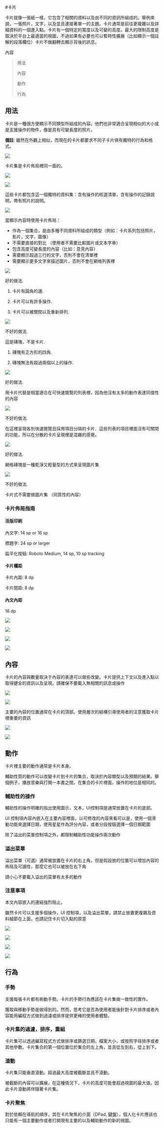 #卡片

卡片就像一張紙一樣，它包含了相關的資料以及由不同的資訊所組成的。舉例來說，一張照片，文字，以及並且連接著單一的主題。卡片通常是前往更複雜以及詳細資料的一個進入點。卡片有一個特定的寬度以及可變的高度。最大的限制高度是取決於平台上最適當的視圖，不過如果有必要也可以暫時性擴展（比如顯示一個註解的段落欄位）卡片不做翻轉去顯示背後的訊息。

內容
> 
> 用法
> 
> 內容
> 
> 動作
> 
> 行為

## 用法

卡片是一種很方便顯示不同類型所組成的內容。他們也非常適合呈現相似的大小或是支援操作的物件，像是具有可變長度的照片。

**備註**: 雖然在外觀上相似，而現在的卡片都要求不同子卡片俱有獨特的行為和格式。

![](images/components/components-cards-usage-card_single_large_mdpi.png)

卡片集是卡片佈局裡同一面的。

![](images/components/components-cards-usage-card_travel_large_mdpi.png)

![](images/components/components-cards-content-card_books_large_mdpi.png)

這些卡片都包含這一個獨特的資料集：含有操作的核選清單，含有操作的記錄說明，帶有照片的說明。

![](images/components/components-cards-content-card_notes_large_mdpi.png)

當顯示內容時使用卡片佈局：

- 作為一個集合，是由多種不同資料所組成的類型（例如：卡片系列包括照片，影片，文字，圖像）
- 不需要直接的對比 （使用者不需要比較圖片或文本字串）
- 包含高度可變長度的內容（比如：意見內容）
- 需要顯示超過三行的文字，否則不會在清單裡
- 需要顯示更多文字來描述圖片，否則不會在網格列表裡

![](images/components/components-cards-usage-cardvstilea_large_mdpi.png)

好的做法.

1. 卡片有圓角的邊.

2. 卡片可以有許多操作.

3. 卡片可以被關閉以及重新排列.

![](images/components/components-cards-usage-cardvstileb_large_mdpi.png)

不好的做法.

這是磚塊，不是卡片.

1. 磚塊有正方形的四角.

2. 磚塊無法有超過兩個以上的操作.

![](images/components/components-cards-usage-card_noa_large_mdpi.png)

好的做法.

用卡片代替是相當適合在可快速閱覽的列表裡，因為他沒有太多的動作表達同值性的內容

![](images/components/components-cards-usage-card_nob_large_mdpi.png)

不好的做法.

在這裡呈現各別快速閱覽且採用項目分隔的卡片．這些列表的項目裡面沒有可關閉的功能，所以在分散的卡片呈現裡是混雜的感覺。

![](images/components/components-cards-usage-card_no2a_large_mdpi.png)

好的做法.

網格磚塊是一種乾淨又輕量型的方式來呈現圖片集

![](images/components/components-cards-usage-card_no2b_large_mdpi.png)

不好的做法.

卡片式不需要做圖片集 （同質性的內容）

### 卡片佈局指南

#### 活版印刷

內文字: 14 sp or 16 sp

標題字: 24 sp or larger

扁平化按鈕: Roboto Medium, 14 sp, 10 sp tracking

#### 卡片欄距

卡片內距: 8 dp

卡片間距: 8 dp

#### 內文內距

16 dp

![](images/components/components-cards-usage-cards_guidelines_large_mdpi.png)

![](images/components/components-cards-usage-cards_guidelines_large_mdpi.png)

![](images/components/components-cards-13_large_mdpi.png)

![](images/components/components-cards-15_large_mdpi.png)

## 內容

卡片的內容與數量取決于內容的表達可以做些改變。卡片提供上下文以及進入點以取得健全的資訊以及呈現。請確保不要載入無相關的訊息或操作

![](images/components/components-cards-content-card_books_large_mdpi.png)

![](images/components/components-cards-content-card_discover_large_mdpi.png)

主要的內容的位置通常在卡片的頂部。使用層次的結構引導使用者的注意獲取卡片裡重要的資訊

![](images/components/components-cards-usage-card_travel_large_mdpi.png)

![](images/components/components-cards-content-card_notes_large_mdpi.png)

## 動作

卡片裡主要的動作通常是卡片本身。

輔助性質的動作可以改變卡片到卡片的集合，取決於內容類型以及預期的結果。舉個例子，播放音樂與打開一本書之間，在集合的卡片裡面，操作的地位是相同的。

### 輔助性的操作

輔助性的操作明確的指出使用圖示，文本，UI控制項是通常放置在卡片的底部。

UI 控制項內容內嵌入在主要內容裡面，以可修改的內容來看可以是，使用一個滑動功能來選擇日期，使用星星作為評分內容，或者分段按鈕選擇一個日期範圍

除了溢出的菜單控制項之外，都限制輔助性功能操作兩次動作

### 溢出菜單

溢出菜單（可選）通常被放置在卡片的右上角，但是假設放的位置可以增加內容的佈局及可讀性，那麼它也可以被放在右下角

請小心不要載入溢出的菜單有太多的動作

### 注意事項

本文內容嵌入的連結強烈阻止。

雖然卡片可以支援多個操作，UI 控制項，以及溢出菜單，請禁止放置更複雜及資料細節在上面，也請記住卡片切入點的原意

![](images/components/components-cards-actions-card_actionsa_large_mdpi.png)

![](images/components/components-cards-actions-card_actionsb_large_mdpi.png)

![](images/components/components-cards-actions-card_actionsc_large_mdpi.png)

![](images/components/components-cards-actions-card_actionsd_large_mdpi.png)

## 行為

### 手勢

支援每張卡片都有刷動手勢。卡片的手勢行為應該在卡片集做一致性的實作。

獲取與移動手勢是做得到的。然而，思考它是否為使用者能後針對卡片排序或者內容能用編程方式做到過濾或排序提供更棒的使用者體驗。

### 卡片集的過濾，排序，重組

卡片集可以透過編寫程式方式做排序或篩選日期，檔案大小，或按照字母排序或者其他參數。卡片集合的第一個位置位於集合的左上角，並且從左到右，從上到下。

### 滾動

卡片集只能垂直滾動。超過最大高度被截斷並且不滾動。

被截斷的內容可以擴展，在這種情況下，卡片的高度可能會超過視圖的最大值。因此卡片滾動將伴隨著卡片集。

### 卡片聚焦

對於依賴在導航的順序，其在卡片聚焦的介面（DPad, 鍵盤），個人化卡片應該也只能有一個主要動作或者打開現有主要的以及輔助動作的新的視圖。